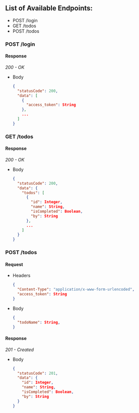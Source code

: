 ## List of Available Endpoints:
- POST /login
- GET /todos
- POST /todos

### POST /login

#### Response
_200 - OK_

- Body
    ```json
    {
      "statusCode": 200,
      "data": [
        {
          "access_token": String
        },
        ...
      ]
    }
    ```

### GET /todos

#### Response
_200 - OK_

- Body
    ```json
    {
      "statusCode": 200,
      "data": {
        "todos": [
          {
            "id": Integer,
            "name": String,
            "isCompleted": Boolean,
            "by": String
          },
          ...
        ]
      }
    }
    ```

### POST /todos

#### Request
- Headers
    ```json
    {
      "Content-Type": "application/x-www-form-urlencoded",
      "access_token": String
    }
- Body
    ```json
    {
      "todoName": String,
    }
    ```
#### Response
_201 - Created_
- Body
    ```json
    {
      "statusCode": 201,
      "data": {
        "id": Integer,
        "name": String,
        "isCompleted": Boolean,
        "by": String
      }
    }
    ```